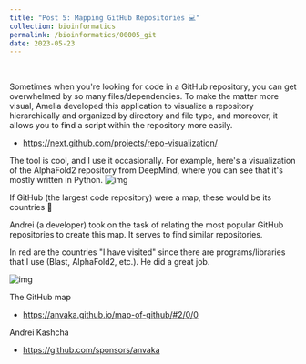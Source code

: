 ```yaml
---
title: "Post 5: Mapping GitHub Repositories 💻"
collection: bioinformatics
permalink: /bioinformatics/00005_git
date: 2023-05-23
---
```


&nbsp;

Sometimes when you're looking for code in a GitHub repository, you can get overwhelmed by so many files/dependencies. To make the matter more visual, Amelia developed this application to visualize a repository hierarchically and organized by directory and file type, and moreover, it allows you to find a script within the repository more easily.
* <https://next.github.com/projects/repo-visualization/>

The tool is cool, and I use it occasionally. For example, here's a visualization of the AlphaFold2 repository from DeepMind, where you can see that it's mostly written in Python.
![img](/images/bioinformatics/00003_1.jpg)

If GitHub (the largest code repository) were a map, these would be its countries 🧐

Andrei (a developer) took on the task of relating the most popular GitHub repositories to create this map. It serves to find similar repositories.

In red are the countries "I have visited" since there are programs/libraries that I use (Blast, AlphaFold2, etc.). He did a great job.

![img](/images/bioinformatics/00003_2.jpg)


The GitHub map
* <https://anvaka.github.io/map-of-github/#2/0/0>

Andrei Kashcha
* <https://github.com/sponsors/anvaka>
